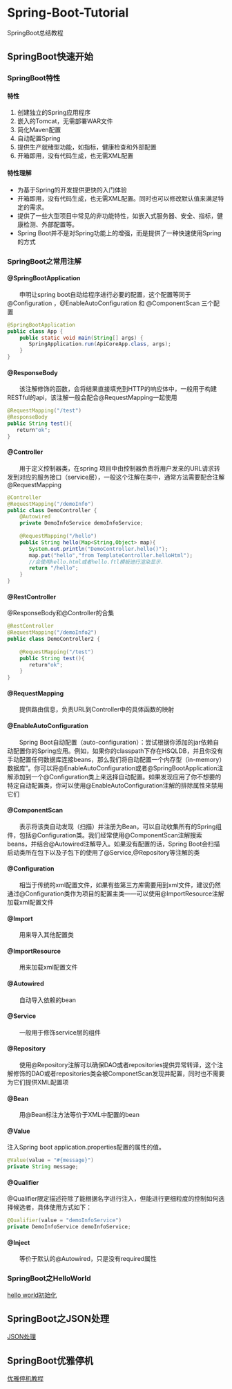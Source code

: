 # Spring-Boot-Tutorial
SpringBoot总结教程
## SpringBoot快速开始
### SpringBoot特性
#### 特性
1. 创建独立的Spring应用程序
2. 嵌入的Tomcat，无需部署WAR文件
3. 简化Maven配置
4. 自动配置Spring
5. 提供生产就绪型功能，如指标，健康检查和外部配置
6. 开箱即用，没有代码生成，也无需XML配置

#### 特性理解
- 为基于Spring的开发提供更快的入门体验
- 开箱即用，没有代码生成，也无需XML配置。同时也可以修改默认值来满足特定的需求。
- 提供了一些大型项目中常见的非功能特性，如嵌入式服务器、安全、指标，健康检测、外部配置等。
- Spring Boot并不是对Spring功能上的增强，而是提供了一种快速使用Spring的方式

### SpringBoot之常用注解
#### @SpringBootApplication
&emsp;&emsp;申明让spring boot自动给程序进行必要的配置，这个配置等同于
@Configuration ，@EnableAutoConfiguration 和 @ComponentScan 三个配置
```java
@SpringBootApplication
public class App {
    public static void main(String[] args) {
       SpringApplication.run(ApiCoreApp.class, args);
    }
}
```
#### @ResponseBody
&emsp;&emsp;该注解修饰的函数，会将结果直接填充到HTTP的响应体中，一般用于构建RESTful的api，该注解一般会配合@RequestMapping一起使用
```java
@RequestMapping("/test")
@ResponseBody
public String test(){
   return"ok";
}
```

#### @Controller
&emsp;&emsp;用于定义控制器类，在spring 项目中由控制器负责将用户发来的URL请求转发到对应的服务接口（service层），一般这个注解在类中，通常方法需要配合注解@RequestMapping
```java
@Controller
@RequestMapping("/demoInfo")
public class DemoController {
    @Autowired
    private DemoInfoService demoInfoService;
   
    @RequestMapping("/hello")
    public String hello(Map<String,Object> map){
       System.out.println("DemoController.hello()");
       map.put("hello","from TemplateController.helloHtml");
       //会使用hello.html或者hello.ftl模板进行渲染显示.
       return "/hello";
    }
}
```
#### @RestController
@ResponseBody和@Controller的合集
```java
@RestController
@RequestMapping("/demoInfo2")
public class DemoController2 {
   
    @RequestMapping("/test")
    public String test(){
       return"ok";
    }
}
```
#### @RequestMapping
&emsp;&emsp;提供路由信息，负责URL到Controller中的具体函数的映射
#### @EnableAutoConfiguration
&emsp;&emsp;Spring Boot自动配置（auto-configuration）：尝试根据你添加的jar依赖自动配置你的Spring应用。例如，如果你的classpath下存在HSQLDB，并且你没有手动配置任何数据库连接beans，那么我们将自动配置一个内存型（in-memory）数据库”。你可以将@EnableAutoConfiguration或者@SpringBootApplication注解添加到一个@Configuration类上来选择自动配置。如果发现应用了你不想要的特定自动配置类，你可以使用@EnableAutoConfiguration注解的排除属性来禁用它们
#### @ComponentScan
&emsp;&emsp;表示将该类自动发现（扫描）并注册为Bean，可以自动收集所有的Spring组件，包括@Configuration类。我们经常使用@ComponentScan注解搜索beans，并结合@Autowired注解导入。如果没有配置的话，Spring Boot会扫描启动类所在包下以及子包下的使用了@Service,@Repository等注解的类
#### @Configuration
&emsp;&emsp;相当于传统的xml配置文件，如果有些第三方库需要用到xml文件，建议仍然通过@Configuration类作为项目的配置主类——可以使用@ImportResource注解加载xml配置文件
#### @Import
&emsp;&emsp;用来导入其他配置类
#### @ImportResource
&emsp;&emsp;用来加载xml配置文件
#### @Autowired
&emsp;&emsp;自动导入依赖的bean
#### @Service
&emsp;&emsp;一般用于修饰service层的组件
#### @Repository
&emsp;&emsp;使用@Repository注解可以确保DAO或者repositories提供异常转译，这个注解修饰的DAO或者repositories类会被ComponetScan发现并配置，同时也不需要为它们提供XML配置项
#### @Bean
&emsp;&emsp;用@Bean标注方法等价于XML中配置的bean
#### @Value
注入Spring boot application.properties配置的属性的值。
```java
@Value(value = "#{message}") 
private String message;
```
#### @Qualifier
@Qualifier限定描述符除了能根据名字进行注入，但能进行更细粒度的控制如何选择候选者，具体使用方式如下：
```java
@Qualifier(value = "demoInfoService") 
private DemoInfoService demoInfoService;
```
#### @Inject
&emsp;&emsp;等价于默认的@Autowired，只是没有required属性

### SpringBoot之HelloWorld
[hello world初始化](https://github.com/ericql/spring-boot-tutorial/tree/master/spring-boot-hello-world/helloworld.md)

## SpringBoot之JSON处理
[JSON处理](https://github.com/ericql/spring-boot-tutorial/tree/master/spring-boot-json-deal/json-deal.md)

## SpringBoot优雅停机
[优雅停机教程](https://github.com/ericql/spring-boot-tutorial/blob/master/spring-boot-graceful-shutdown/graceful-shutdown.md)